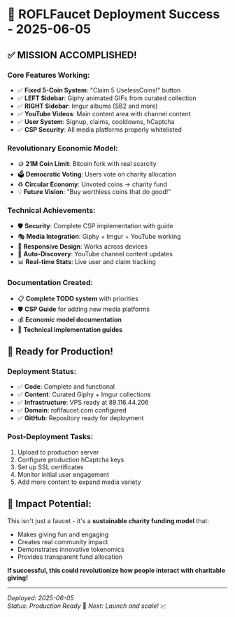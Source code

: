 # 🎉 ROFLFaucet Deployment Success - 2025-06-05

## ✅ **MISSION ACCOMPLISHED!**

### **Core Features Working:**
- ✅ **Fixed 5-Coin System**: "Claim 5 UselessCoins!" button
- ✅ **LEFT Sidebar**: Giphy animated GIFs from curated collection
- ✅ **RIGHT Sidebar**: Imgur albums (SB2 and more)
- ✅ **YouTube Videos**: Main content area with channel content
- ✅ **User System**: Signup, claims, cooldowns, hCaptcha
- ✅ **CSP Security**: All media platforms properly whitelisted

### **Revolutionary Economic Model:**
- 🪙 **21M Coin Limit**: Bitcoin fork with real scarcity
- 🗳️ **Democratic Voting**: Users vote on charity allocation
- ♻️ **Circular Economy**: Unvoted coins → charity fund
- 💡 **Future Vision**: "Buy worthless coins that do good!"

### **Technical Achievements:**
- 🛡️ **Security**: Complete CSP implementation with guide
- 🎭 **Media Integration**: Giphy + Imgur + YouTube working
- 📱 **Responsive Design**: Works across devices
- 🔄 **Auto-Discovery**: YouTube channel content updates
- 📊 **Real-time Stats**: Live user and claim tracking

### **Documentation Created:**
- 📋 **Complete TODO system** with priorities
- 🛡️ **CSP Guide** for adding new media platforms
- 💰 **Economic model documentation**
- 🔧 **Technical implementation guides**

## 🚀 **Ready for Production!**

### **Deployment Status:**
- ✅ **Code**: Complete and functional
- ✅ **Content**: Curated Giphy + Imgur collections
- ✅ **Infrastructure**: VPS ready at 89.116.44.206
- ✅ **Domain**: roflfaucet.com configured
- ✅ **GitHub**: Repository ready for deployment

### **Post-Deployment Tasks:**
1. Upload to production server
2. Configure production hCaptcha keys
3. Set up SSL certificates
4. Monitor initial user engagement
5. Add more content to expand media variety

## 💝 **Impact Potential:**

This isn't just a faucet - it's a **sustainable charity funding model** that:
- Makes giving fun and engaging
- Creates real community impact
- Demonstrates innovative tokenomics
- Provides transparent fund allocation

**If successful, this could revolutionize how people interact with charitable giving!**

---

*Deployed: 2025-06-05*  
*Status: Production Ready* 🚀
*Next: Launch and scale!* 📈

